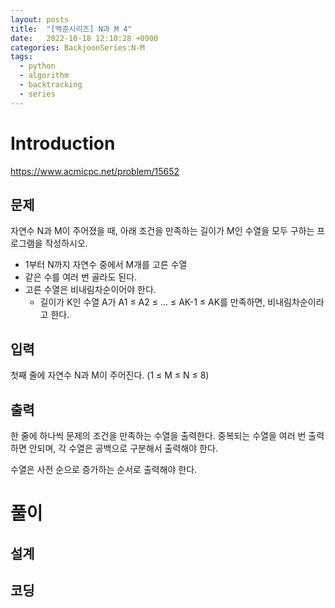 ```yaml
---
layout: posts
title:  "[백준시리즈] N과 M 4"
date:   2022-10-18 12:10:28 +0900
categories: BackjoonSeries:N-M
tags:
  - python
  - algorithm
  - backtracking
  - series
---
```


# Introduction

https://www.acmicpc.net/problem/15652

## 문제
자연수 N과 M이 주어졌을 때, 아래 조건을 만족하는 길이가 M인 수열을 모두 구하는 프로그램을 작성하시오.

* 1부터 N까지 자연수 중에서 M개를 고른 수열
* 같은 수를 여러 번 골라도 된다.
* 고른 수열은 비내림차순이어야 한다.
  * 길이가 K인 수열 A가 A1 ≤ A2 ≤ ... ≤ AK-1 ≤ AK를 만족하면, 비내림차순이라고 한다.

## 입력
첫째 줄에 자연수 N과 M이 주어진다. (1 ≤ M ≤ N ≤ 8)

## 출력
한 줄에 하나씩 문제의 조건을 만족하는 수열을 출력한다. 중복되는 수열을 여러 번 출력하면 안되며, 각 수열은 공백으로 구분해서 출력해야 한다.

수열은 사전 순으로 증가하는 순서로 출력해야 한다.

# 풀이

## 설계

## 코딩
